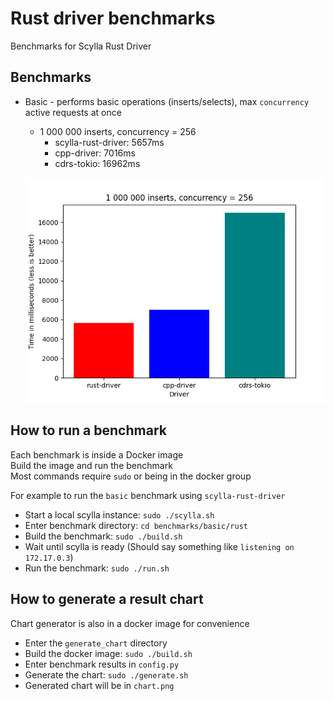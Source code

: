 # Rust driver benchmarks
Benchmarks for Scylla Rust Driver

## Benchmarks
* Basic - performs basic operations (inserts/selects), max `concurrency` active requests at once
    * 1 000 000 inserts, concurrency = 256
        * scylla-rust-driver: 5657ms
        * cpp-driver: 7016ms
        * cdrs-tokio: 16962ms
    
    ![](images/basic_insert_1e6_256.png)

## How to run a benchmark
Each benchmark is inside a Docker image  
Build the image and run the benchmark  
Most commands require `sudo` or being in the docker group

For example to run the `basic` benchmark using `scylla-rust-driver`
* Start a local scylla instance: `sudo ./scylla.sh`
* Enter benchmark directory: `cd benchmarks/basic/rust`
* Build the benchmark: `sudo ./build.sh`
* Wait until scylla is ready (Should say something like `listening on 172.17.0.3`)
* Run the benchmark: `sudo ./run.sh`

## How to generate a result chart
Chart generator is also in a docker image for convenience

* Enter the `generate_chart` directory
* Build the docker image: `sudo ./build.sh`
* Enter benchmark results in `config.py`
* Generate the chart: `sudo ./generate.sh`
* Generated chart will be in `chart.png`